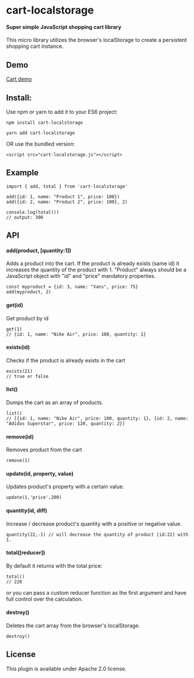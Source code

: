 # cart-localstorage

#### Super simple JavaScript shopping cart library

This micro library utilizes the browser's localStorage to create a persistent shopping cart instance. 


## Demo 

[Cart demo](http://peet86.github.io/cart-localstorage)


## Install: 

Use npm or yarn to add it to your ES6 project: 

``` 
npm install cart-localstorage
```

```
yarn add cart-localstorage
```

OR use the bundled version: 

```
<script src="cart-localstorage.js"></script>
```


## Example

``` 
import { add, total } from 'cart-localstorage' 

add({id: 1, name: "Product 1", price: 100})
add({id: 2, name: "Product 2", price: 100}, 2)

console.log(total()) 
// output: 300
```



## API 

#### add(product, [quantity:1])

Adds a product into the cart. If the product is already exists (same id) it increases the quantity of the product with 1. 
"Product" always should be a JavaScript object with "id" and "price" mandatory properties.

```
const myproduct = {id: 3, name: "Vans", price: 75}
add(myproduct, 2)
```

#### get(id)

Get product by id 

```
get(1)
// {id: 1, name: "Nike Air", price: 100, quantity: 1}
```

#### exists(id)

Checks if the product is already exists in the cart

```
exists(21)
// true or false
```

#### list()

Dumps the cart as an array of products. 

``` 
list()
// [{id: 1, name: "Nike Air", price: 100, quantity: 1}, {id: 2, name: "Adidas Superstar", price: 120, quantity: 2}]
``` 

#### remove(id)

Removes product from the cart

```
remove(1)
```

#### update(id, property, value)

Updates product's property with a certain value.
```
update(1,'price',200)
```

#### quantity(id, diff)

Increase / decrease product's quantity with a positive or negative value.

```
quantity(22,-1) // will decrease the quantity of product [id:22] with 1.
```




#### total([reducer])

By default it returns with the total price:  

```
total()
// 220
```
or you can pass a custom reducer function as the first argument and have full control over the calculation.


#### destroy()

Deletes the cart array from the browser's localStorage.

```
destroy()
```



## License

This plugin is available under Apache 2.0 license.

